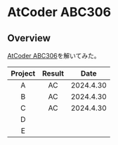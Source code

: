 # AtCoder ABC306

## Overview

[AtCoder ABC306](https://atcoder.jp/contests/abc306)を解いてみた。

| Project | Result |   Date    |
| :-----: | :----: | :-------: |
|    A    |   AC   | 2024.4.30 |
|    B    |   AC   | 2024.4.30 |
|    C    |   AC   | 2024.4.30 |
|    D    |        |           |
|    E    |        |           |

##
